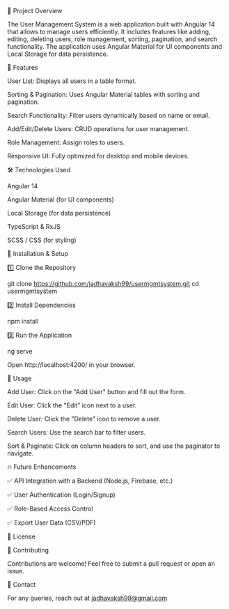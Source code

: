 🚀 Project Overview

The User Management System is a web application built with Angular 14 that allows to manage users efficiently. It includes features like adding, editing, deleting users, role management, sorting, pagination, and search functionality. The application uses Angular Material for UI components and Local Storage for data persistence.

📌 Features

User List: Displays all users in a table format.

Sorting & Pagination: Uses Angular Material tables with sorting and pagination.

Search Functionality: Filter users dynamically based on name or email.

Add/Edit/Delete Users: CRUD operations for user management.

Role Management: Assign roles to users.

Responsive UI: Fully optimized for desktop and mobile devices.

🛠 Technologies Used

Angular 14

Angular Material (for UI components)

Local Storage (for data persistence)

TypeScript & RxJS

SCSS / CSS (for styling)

🔧 Installation & Setup

1️⃣ Clone the Repository

git clone https://github.com/jadhavaksh99/usermgmtsystem.git cd usermgmtsystem

2️⃣ Install Dependencies

npm install

3️⃣ Run the Application

ng serve

Open http://localhost:4200/ in your browser.

📖 Usage

Add User: Click on the "Add User" button and fill out the form.

Edit User: Click the "Edit" icon next to a user.

Delete User: Click the "Delete" icon to remove a user.

Search Users: Use the search bar to filter users.

Sort & Paginate: Click on column headers to sort, and use the paginator to navigate.

🔥 Future Enhancements

✅ API Integration with a Backend (Node.js, Firebase, etc.)

✅ User Authentication (Login/Signup)

✅ Role-Based Access Control

✅ Export User Data (CSV/PDF)

📜 License

👥 Contributing

Contributions are welcome! Feel free to submit a pull request or open an issue.

📧 Contact

For any queries, reach out at jadhavaksh99@gmail.com
